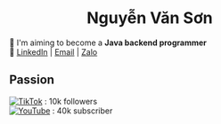 <h1 align="center">Nguyễn Văn Sơn</h1>

🚀 I'm aiming to become a **Java backend programmer** <br>
🔎 [LinkedIn](https://www.linkedin.com/in/sonnees) | [Email](mailto:sson12131415@gmail.com) | [Zalo](https://zalo.me/0395906032)

## Passion
[![TikTok](https://img.shields.io/badge/TikTok-%23000000.svg?logo=TikTok&logoColor=white)](https://www.tiktok.com/@sonnees2012) : 10k followers<br>
[![YouTube](https://img.shields.io/badge/YouTube-%23FF0000.svg?logo=YouTube&logoColor=white)](https://www.youtube.com/@sonnees) : 40k subscriber  

